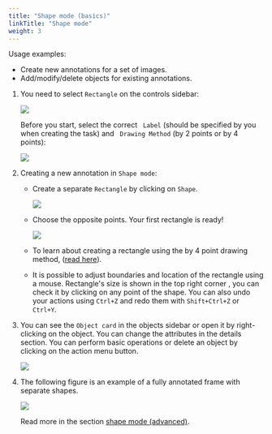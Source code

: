 ```yaml
---
title: "Shape mode (basics)"
linkTitle: "Shape mode"
weight: 3
---
```

Usage examples:

- Create new annotations for a set of images.
- Add/modify/delete objects for existing annotations.

1. You need to select `Rectangle` on the controls sidebar:

   ![](/images/image082.jpg)

   Before you start, select the correct ` Label` (should be specified by you when creating the task)
   and ` Drawing Method` (by 2 points or by 4 points):

   ![](/images/image080.jpg)

1. Creating a new annotation in `Shape mode`:

   - Create a separate `Rectangle` by clicking on `Shape`.

     ![](/images/image081.jpg)

   - Choose the opposite points. Your first rectangle is ready!

     ![](/images/image011_detrac.jpg)

   - To learn about creating a rectangle using the by 4 point drawing method, ([read here](/docs/for-users/user-guide/advanced/annotation-with-rectangle-by-4-points/)).

   - It is possible to adjust boundaries and location of the rectangle using a mouse.
     Rectangle's size is shown in the top right corner , you can check it by clicking on any point of the shape.
     You can also undo your actions using `Ctrl+Z` and redo them with `Shift+Ctrl+Z` or `Ctrl+Y`.

1. You can see the `Object card` in the objects sidebar or open it by right-clicking on the object.
   You can change the attributes in the details section.
   You can perform basic operations or delete an object by clicking on the action menu button.

   ![](/images/image012.jpg)

1. The following figure is an example of a fully annotated frame with separate shapes.

   ![](/images/image013_detrac.jpg)

   Read more in the section [shape mode (advanced)](/docs/for-users/user-guide/advanced/shape-mode-advanced/).
